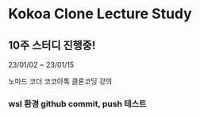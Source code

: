 # Kokoa Clone Lecture Study

## 10주 스터디 진행중!

23/01/02 ~ 23/01/15

노마드 코더 코코아톡 클론코딩 강의

### wsl 환경 github commit, push 테스트
